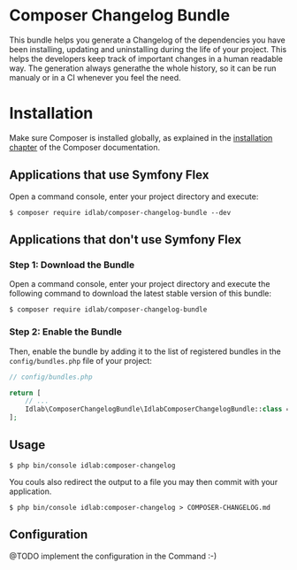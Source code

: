# Composer Changelog Bundle

This bundle helps you generate a Changelog of the dependencies you have been installing, updating and uninstalling during the life of your project. 
This helps the developers keep track of important changes in a human readable way.
The generation always generathe the whole history, so it can be run manualy or in a CI whenever you feel the need.

Installation
============

Make sure Composer is installed globally, as explained in the
[installation chapter](https://getcomposer.org/doc/00-intro.md)
of the Composer documentation.

Applications that use Symfony Flex
----------------------------------

Open a command console, enter your project directory and execute:

```console
$ composer require idlab/composer-changelog-bundle --dev
```

Applications that don't use Symfony Flex
----------------------------------------

### Step 1: Download the Bundle

Open a command console, enter your project directory and execute the
following command to download the latest stable version of this bundle:

```console
$ composer require idlab/composer-changelog-bundle
```

### Step 2: Enable the Bundle

Then, enable the bundle by adding it to the list of registered bundles
in the `config/bundles.php` file of your project:

```php
// config/bundles.php

return [
    // ...
    Idlab\ComposerChangelogBundle\IdlabComposerChangelogBundle::class => ['dev' => true],
];
```

## Usage

```console
$ php bin/console idlab:composer-changelog
```

You couls also redirect the output to a file you may then commit with your application.

```console
$ php bin/console idlab:composer-changelog > COMPOSER-CHANGELOG.md
```

## Configuration

@TODO implement the configuration in the Command :-)